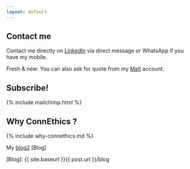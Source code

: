 ```yaml
---
layout: default
---
```



## Contact me
Contact me directly on [LinkedIn] via direct message or WhatsApp if you have my mobile.

Fresh & new: You can also ask for quote from my [Malt] account.

[LinkedIn]: https://www.linkedin.com/in/fredericchoudat/
[malt]: https://malt.fr/profile/fredericchoudat

<h2>Subscribe!</h2>
{% include mailchimp.html %} 

## Why ConnEthics ?
{% include why-connethics.md %}

My [blog2](./blog)
[Blog]

[Blog]: {{ site.baseurl }}{{ post.url }}/blog

